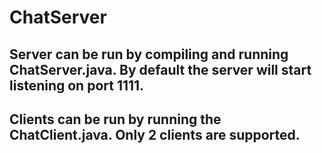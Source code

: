 # ChatServer

## Server can be run by compiling and running ChatServer.java. By default the server will start listening on port 1111.

## Clients can be run by running the ChatClient.java. Only 2 clients are supported.
  
  
